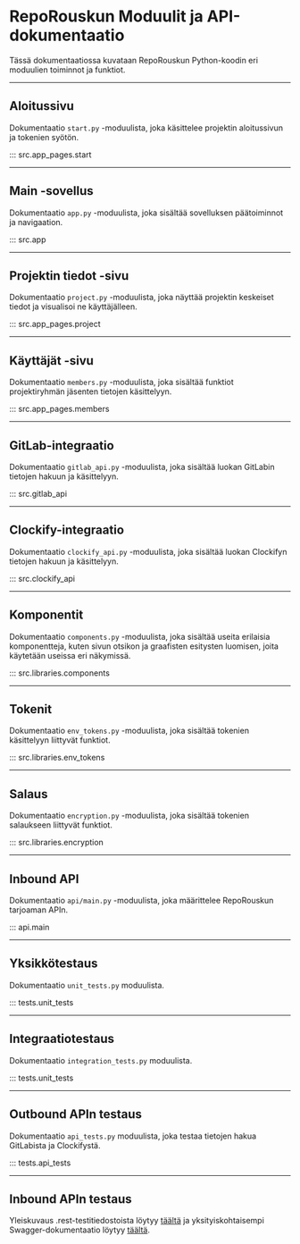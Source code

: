 # RepoRouskun Moduulit ja API-dokumentaatio


Tässä dokumentaatiossa kuvataan RepoRouskun Python-koodin eri moduulien toiminnot ja funktiot.

---


## Aloitussivu

Dokumentaatio `start.py` -moduulista, joka käsittelee projektin aloitussivun ja tokenien syötön.

::: src.app_pages.start

---

## Main -sovellus

Dokumentaatio `app.py` -moduulista, joka sisältää sovelluksen päätoiminnot ja navigaation.

::: src.app

---

## Projektin tiedot -sivu

Dokumentaatio `project.py` -moduulista, joka näyttää projektin keskeiset tiedot ja visualisoi ne käyttäjälleen.

::: src.app_pages.project

---

## Käyttäjät -sivu

Dokumentaatio `members.py` -moduulista, joka sisältää funktiot projektiryhmän jäsenten tietojen käsittelyyn.

::: src.app_pages.members

---

## GitLab-integraatio

Dokumentaatio `gitlab_api.py` -moduulista, joka sisältää luokan GitLabin tietojen hakuun ja käsittelyyn.

::: src.gitlab_api

---

## Clockify-integraatio

Dokumentaatio `clockify_api.py` -moduulista, joka sisältää luokan Clockifyn tietojen hakuun ja käsittelyyn.

::: src.clockify_api

---

## Komponentit

Dokumentaatio `components.py` -moduulista, joka sisältää useita erilaisia komponentteja, kuten sivun otsikon ja graafisten esitysten luomisen, joita käytetään useissa eri näkymissä.

::: src.libraries.components

---

## Tokenit

Dokumentaatio `env_tokens.py` -moduulista, joka sisältää tokenien käsittelyyn liittyvät funktiot.

::: src.libraries.env_tokens

---

## Salaus

Dokumentaatio `encryption.py` -moduulista, joka sisältää tokenien salaukseen liittyvät funktiot.

::: src.libraries.encryption

---

## Inbound API

Dokumentaatio  `api/main.py` -moduulista, joka määrittelee RepoRouskun tarjoaman APIn.

::: api.main

---

## Yksikkötestaus

Dokumentaatio `unit_tests.py` moduulista.

::: tests.unit_tests

---

## Integraatiotestaus

Dokumentaatio `integration_tests.py` moduulista.

::: tests.unit_tests

---

## Outbound APIn testaus

Dokumentaatio `api_tests.py` moduulista, joka testaa tietojen hakua GitLabista ja Clockifystä.

::: tests.api_tests

---

## Inbound APIn testaus

Yleiskuvaus .rest-testitiedostoista löytyy [täältä](rest_tests.md) ja yksityiskohtaisempi Swagger-dokumentaatio löytyy [täältä](http://localhost:8088/docs).